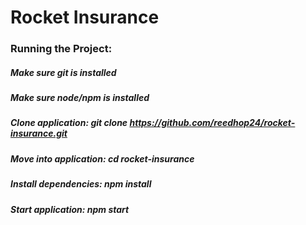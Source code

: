 # Rocket Insurance

### Running the Project:
##### Make sure git is installed
##### Make sure node/npm is installed 
##### Clone application: git clone https://github.com/reedhop24/rocket-insurance.git
##### Move into application: cd rocket-insurance
##### Install dependencies: npm install
##### Start application: npm start